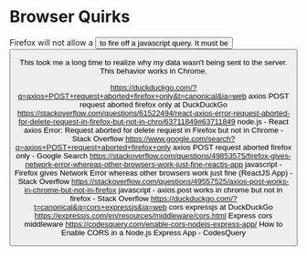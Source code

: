 # Browser Quirks

Firefox will not allow a <button type="submit"> to fire off a javascript query. It must be <button type="button">

This took me a long time to realize why my data wasn't being sent to the server. This behavior works in Chrome. 

https://duckduckgo.com/?q=axios+POST+request+aborted+firefox+only&t=canonical&ia=web
axios POST request aborted firefox only at DuckDuckGo
https://stackoverflow.com/questions/61522494/react-axios-error-request-aborted-for-delete-request-in-firefox-but-not-in-chro/63711849#63711849
node.js - React axios Error: Request aborted for delete request in Firefox but not in Chrome - Stack Overflow
https://www.google.com/search?q=axios+POST+request+aborted+firefox+only
axios POST request aborted firefox only - Google Search
https://stackoverflow.com/questions/49853575/firefox-gives-network-error-whereas-other-browsers-work-just-fine-reactjs-app
javascript - Firefox gives Network Error whereas other browsers work just fine (ReactJS App) - Stack Overflow
https://stackoverflow.com/questions/49557525/axios-post-works-in-chrome-but-not-in-firefox
javascript - axios.post works in chrome but not in firefox - Stack Overflow
https://duckduckgo.com/?t=canonical&q=cors+expressjs&ia=web
cors expressjs at DuckDuckGo
https://expressjs.com/en/resources/middleware/cors.html
Express cors middleware
https://codesquery.com/enable-cors-nodejs-express-app/
How to Enable CORS in a Node.js Express App - CodesQuery
